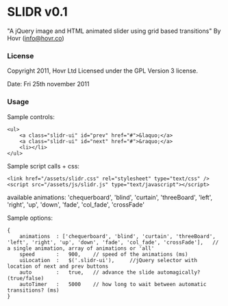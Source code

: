 # SLIDR v0.1

"A jQuery image and HTML animated slider using grid based transitions"
By Hovr (info@hovr.co)

### License 

Copyright 2011, Hovr Ltd
Licensed under the GPL Version 3 license.

Date: Fri 25th november 2011

### Usage

Sample controls:

	<ul>
		<a class="slidr-ui" id="prev" href="#">&laquo;</a>
		<a class="slidr-ui" id="next" href="#">&raquo;</a>
		<li></li>
	</ul>

Sample script calls + css:

	<link href="/assets/slidr.css" rel="stylesheet" type="text/css" />
	<script src="/assets/js/slidr.js" type="text/javascript"></script>

available animations: 'chequerboard', 'blind', 'curtain', 'threeBoard', 'left', 'right', 'up', 'down', 'fade', 'col_fade', 'crossFade'

Sample options:

	{
		animations	: ['chequerboard', 'blind', 'curtain', 'threeBoard', 'left', 'right', 'up', 'down', 'fade', 'col_fade', 'crossFade'],	// a single animation, array of animations or 'all'
		speed 		: 	900,	// speed of the animations (ms)
		uiLocation	:	$('.slidr-ui'),		//jQuery selector with location of next and prev buttons
		auto		: 	true,	// advance the slide automagically? (true/false)
		autoTimer	:	5000	// how long to wait between automatic transitions? (ms)
	}